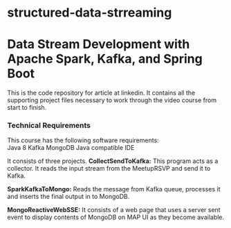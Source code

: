 # structured-data-strreaming
# Data Stream Development with Apache Spark, Kafka, and Spring Boot
This is the code repository for article at linkedin. It contains all the supporting project files necessary to work through the video course from start to finish.
### Technical Requirements
This course has the following software requirements:<br/>
Java 8
Kafka
MongoDB
Java compatible IDE

It consists of three projects.
__CollectSendToKafka:__
This program acts as a collector. It reads the input stream from the MeetupRSVP and send it to Kafka.

__SparkKafkaToMongo:__
Reads the message from Kafka queue, processes it and inserts the final output in to MongoDB.

__MongoReactiveWebSSE:__
It consists of a web page that uses a server sent event to display contents of MongoDB on MAP UI as they become available.

